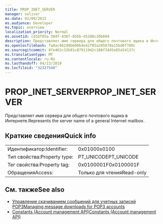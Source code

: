 ```yaml
---
title: PROP_INET_SERVER
manager: soliver
ms.date: 03/09/2015
ms.audience: Developer
ms.topic: overview
localization_priority: Normal
ms.assetid: cd1bf05a-30df-436f-856b-d5280c20b694
description: Представляет имя сервера для общего почтового ящика в Интернете.
ms.openlocfilehash: fa0ac96249b600b4e42f85a205870a15bd0f700c
ms.sourcegitcommit: 8fe462c32b91c87911942c188f3445e85a54137c
ms.translationtype: MT
ms.contentlocale: ru-RU
ms.lasthandoff: 04/23/2019
ms.locfileid: "32327540"
---
```

# <a name="propinetserver"></a><span data-ttu-id="8dfc5-103">PROP_INET_SERVER</span><span class="sxs-lookup"><span data-stu-id="8dfc5-103">PROP_INET_SERVER</span></span>

<span data-ttu-id="8dfc5-104">Представляет имя сервера для общего почтового ящика в Интернете.</span><span class="sxs-lookup"><span data-stu-id="8dfc5-104">Represents the server name of a general Internet mailbox.</span></span>
  
## <a name="quick-info"></a><span data-ttu-id="8dfc5-105">Краткие сведения</span><span class="sxs-lookup"><span data-stu-id="8dfc5-105">Quick info</span></span>

|||
|:-----|:-----|
|<span data-ttu-id="8dfc5-106">Идентификатор:</span><span class="sxs-lookup"><span data-stu-id="8dfc5-106">Identifier:</span></span>  <br/> |<span data-ttu-id="8dfc5-107">0x0100</span><span class="sxs-lookup"><span data-stu-id="8dfc5-107">0x0100</span></span>  <br/> |
|<span data-ttu-id="8dfc5-108">Тип свойства:</span><span class="sxs-lookup"><span data-stu-id="8dfc5-108">Property type:</span></span>  <br/> |<span data-ttu-id="8dfc5-109">PT_UNICODE</span><span class="sxs-lookup"><span data-stu-id="8dfc5-109">PT_UNICODE</span></span>  <br/> |
|<span data-ttu-id="8dfc5-110">Тег свойства:</span><span class="sxs-lookup"><span data-stu-id="8dfc5-110">Property tag:</span></span>  <br/> |<span data-ttu-id="8dfc5-111">0x0100001F</span><span class="sxs-lookup"><span data-stu-id="8dfc5-111">0x0100001F</span></span>  <br/> |
|<span data-ttu-id="8dfc5-112">Обращения</span><span class="sxs-lookup"><span data-stu-id="8dfc5-112">Access:</span></span>  <br/> |<span data-ttu-id="8dfc5-113">Только для чтения</span><span class="sxs-lookup"><span data-stu-id="8dfc5-113">Read-only</span></span>  <br/> |
   
## <a name="see-also"></a><span data-ttu-id="8dfc5-114">См. также</span><span class="sxs-lookup"><span data-stu-id="8dfc5-114">See also</span></span>

- [<span data-ttu-id="8dfc5-115">Управление скачиванием сообщений для учетных записей POP3</span><span class="sxs-lookup"><span data-stu-id="8dfc5-115">Managing message downloads for POP3 accounts</span></span>](managing-message-downloads-for-pop3-accounts.md) 
- [<span data-ttu-id="8dfc5-116">Constants (Account management API)</span><span class="sxs-lookup"><span data-stu-id="8dfc5-116">Constants (Account management API)</span></span>](constants-account-management-api.md)

